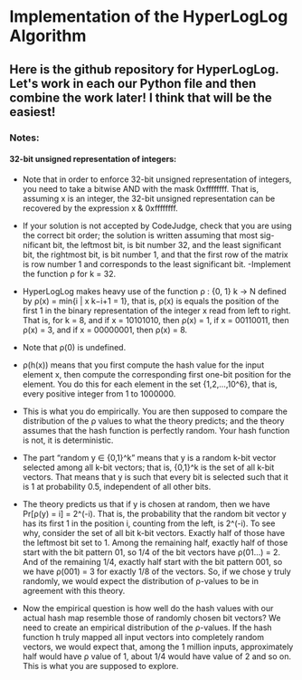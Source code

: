 # Implementation of the HyperLogLog Algorithm



## Here is the github repository for HyperLogLog. Let's work in each our Python file and then combine the work later! I think that will be the easiest! 

### Notes:

#### 32-bit unsigned representation of integers: 

- Note that in order to enforce 32-bit unsigned representation
of integers, you need to take a bitwise AND with the mask 0xffffffff.
That is, assuming x is an integer, the 32-bit unsigned representation can be
recovered by the expression x & 0xffffffff.
- If your solution is not accepted by CodeJudge, 
check that you are using the correct bit order; the solution is written assuming that most sig-
nificant bit, the leftmost bit, is bit number 32, and the least significant bit,
the rightmost bit, is bit number 1, and that the first row of the matrix is row
number 1 and corresponds to the least significant bit.
-Implement the function ρ for k = 32.
- HyperLogLog makes heavy use of the function ρ : {0, 1} k → N defined by
ρ(x) = min{i | x k−i+1 = 1}, that is, ρ(x) is equals the position of the first
1 in the binary representation of the integer x read from left to right. That
is, for k = 8, and if x = 10101010, then ρ(x) = 1, if x = 00110011, then ρ(x) = 3, and if x = 00000001, then ρ(x) = 8. 
- Note that ρ(0) is undefined.
- ρ(h(x)) means that you first compute the hash value for the input element x, then compute the corresponding first one-bit position for the element. You do this for each element in the set {1,2,…,10^6}, that is, every positive integer from 1 to 1000000. 
- This is what you do empirically. You are then supposed to compare the distribution of the ρ values to what the theory predicts; and the theory assumes that the hash function is perfectly random. Your hash function is not, it is deterministic.
- The part “random y ∈ {0,1}^k” means that y is a random k-bit vector selected among all k-bit vectors; that is, {0,1}^k is the set of all k-bit vectors. That means that y is such that every bit is selected such that it is 1 at probability 0.5, independent of all other bits.
- The theory predicts us that if y is chosen at random, then we have Pr[ρ(y) = i] = 2^(-i). That is, the probability that the random bit vector y has its first 1 in the position i, counting from the left, is 2^(-i). To see why, consider the set of all bit k-bit vectors. Exactly half of those have the leftmost bit set to 1. Among the remaining half, exactly half of those start with the bit pattern 01, so 1/4 of the bit vectors have ρ(01…) = 2. And of the remaining 1/4, exactly half start with the bit pattern 001, so we have ρ(001) = 3 for exactly 1/8 of the vectors. So, if we chose y truly randomly, we would expect the distribution of ρ-values to be in agreement with this theory.

- Now the empirical question is how well do the hash values with our actual hash map resemble those of randomly chosen bit vectors? We need to create an empirical distribution of the ρ-values. If the hash function h truly mapped all input vectors into completely random vectors, we would expect that, among the 1 million inputs, approximately half would have ρ value of 1, about 1/4 would have value of 2 and so on. This is what you are supposed to explore.
